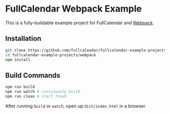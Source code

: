 
# FullCalendar Webpack Example

This is a fully-buildable example project for FullCalendar and [Webpack].


## Installation

```bash
git clone https://github.com/fullcalendar/fullcalendar-example-projects.git
cd fullcalendar-example-projects/webpack
npm install
```

## Build Commands

```bash
npm run build
npm run watch # continously build
npm run clean # start fresh
```

After running `build` or `watch`, open up `dist/index.html` in a browser.


[Webpack]: https://webpack.js.org/
